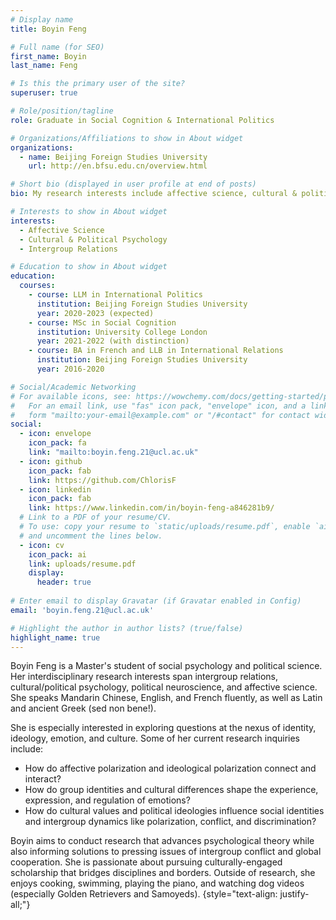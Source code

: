 ```yaml
---
# Display name
title: Boyin Feng

# Full name (for SEO)
first_name: Boyin
last_name: Feng

# Is this the primary user of the site?
superuser: true

# Role/position/tagline
role: Graduate in Social Cognition & International Politics

# Organizations/Affiliations to show in About widget
organizations:
  - name: Beijing Foreign Studies University
    url: http://en.bfsu.edu.cn/overview.html

# Short bio (displayed in user profile at end of posts)
bio: My research interests include affective science, cultural & political psychology, and intergroup relations.

# Interests to show in About widget
interests:
  - Affective Science
  - Cultural & Political Psychology
  - Intergroup Relations

# Education to show in About widget
education:
  courses:
    - course: LLM in International Politics
      institution: Beijing Foreign Studies University
      year: 2020-2023 (expected)
    - course: MSc in Social Cognition
      institution: University College London
      year: 2021-2022 (with distinction)
    - course: BA in French and LLB in International Relations
      institution: Beijing Foreign Studies University
      year: 2016-2020

# Social/Academic Networking
# For available icons, see: https://wowchemy.com/docs/getting-started/page-builder/#icons
#   For an email link, use "fas" icon pack, "envelope" icon, and a link in the
#   form "mailto:your-email@example.com" or "/#contact" for contact widget.
social:
  - icon: envelope
    icon_pack: fa
    link: "mailto:boyin.feng.21@ucl.ac.uk"
  - icon: github
    icon_pack: fab
    link: https://github.com/ChlorisF
  - icon: linkedin
    icon_pack: fab
    link: https://www.linkedin.com/in/boyin-feng-a846281b9/
  # Link to a PDF of your resume/CV.
  # To use: copy your resume to `static/uploads/resume.pdf`, enable `ai` icons in `params.yaml`,
  # and uncomment the lines below.
  - icon: cv
    icon_pack: ai
    link: uploads/resume.pdf
    display:
      header: true
    
# Enter email to display Gravatar (if Gravatar enabled in Config)
email: 'boyin.feng.21@ucl.ac.uk'

# Highlight the author in author lists? (true/false)
highlight_name: true
---
```

Boyin Feng is a Master's student of social psychology and political science. Her interdisciplinary research interests span intergroup relations, cultural/political psychology, political neuroscience, and affective science. She speaks Mandarin Chinese, English, and French fluently, as well as Latin and ancient Greek (sed non bene!).

She is especially interested in exploring questions at the nexus of identity, ideology, emotion, and culture. Some of her current research inquiries include:

- How do affective polarization and ideological polarization connect and interact?<br>
- How do group identities and cultural differences shape the experience, expression, and regulation of emotions?<br>
- How do cultural values and political ideologies influence social identities and intergroup dynamics like polarization, conflict, and discrimination?<be>

Boyin aims to conduct research that advances psychological theory while also informing solutions to pressing issues of intergroup conflict and global cooperation. She is passionate about pursuing culturally-engaged scholarship that bridges disciplines and borders. Outside of research, she enjoys cooking, swimming, playing the piano, and watching dog videos (especially Golden Retrievers and Samoyeds).
{style="text-align: justify-all;"}
